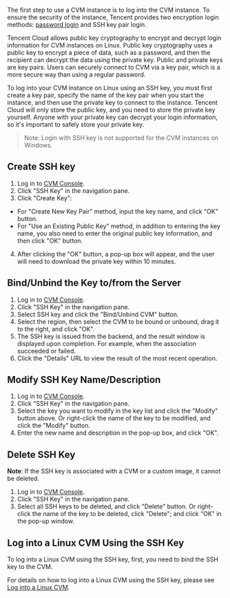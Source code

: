 The first step to use a CVM instance is to log into the CVM instance. To ensure the security of the instance, Tencent provides two encryption login methods: [password login](/doc/product/213/6093) and SSH key pair login.

Tencent Cloud allows public key cryptography to encrypt and decrypt login information for CVM instances on Linux. Public key cryptography uses a public key to encrypt a piece of data, such as a password, and then the recipient can decrypt the data using the private key. Public and private keys are key pairs. Users can securely connect to CVM via a key pair, which is a more secure way than using a regular password.

To log into your CVM instance on Linux using an SSH key, you must first create a key pair, specify the name of the key pair when you start the instance, and then use the private key to connect to the instance. Tencent Cloud will only store the public key, and you need to store the private key yourself. Anyone with your private key can decrypt your login information, so it's important to safely store your private key.

> Note: Login with SSH key is not supported for the CVM instances on Windows.

## Create SSH key
1) Log in to [CVM Console](https://console.qcloud.com/cvm).
2) Click "SSH Key" in the navigation pane.
3) Click "Create Key":
- For "Create New Key Pair" method, input the key name, and click "OK" button.
- For "Use an Existing Public Key" method, in addition to entering the key name, you also need to enter the original public key information, and then click "OK" button.
4) After clicking the "OK" button, a pop-up box will appear, and the user will need to download the private key within 10 minutes.

## Bind/Unbind the Key to/from the Server
1) Log in to [CVM Console](https://console.qcloud.com/cvm).
2) Click "SSH Key" in the navigation pane.
3) Select SSH key and click the "Bind/Unbind CVM" button.
4) Select the region, then select the CVM to be bound or unbound, drag it to the right, and click "OK".
5) The SSH key is issued from the backend, and the result window is displayed upon completion. For example, when the association succeeded or failed.
6) Click the "Details" URL to view the result of the most recent operation.

## Modify SSH Key Name/Description
1) Log in to [CVM Console](https://console.qcloud.com/cvm).
2) Click "SSH Key" in the navigation pane.
3) Select the key you want to modify in the key list and click the "Modify" button above.
Or right-click the name of the key to be modified, and click the "Modify" button.
4) Enter the new name and description in the pop-up box, and click "OK".


## Delete SSH Key

**Note**: If the SSH key is associated with a CVM or a custom image, it cannot be deleted.

1) Log in to [CVM Console](https://console.qcloud.com/cvm).
2) Click "SSH Key" in the navigation pane.
3) Select all SSH keys to be deleted, and click "Delete" button. Or right-click the name of the key to be deleted, click "Delete"; and click "OK" in the pop-up window.

## Log into a Linux CVM Using the SSH Key
To log into a Linux CVM using the SSH key, first, you need to bind the SSH key to the CVM.

For details on how to log into a Linux CVM using the SSH key, please see [Log into a Linux CVM](/doc/product/213/5436).

